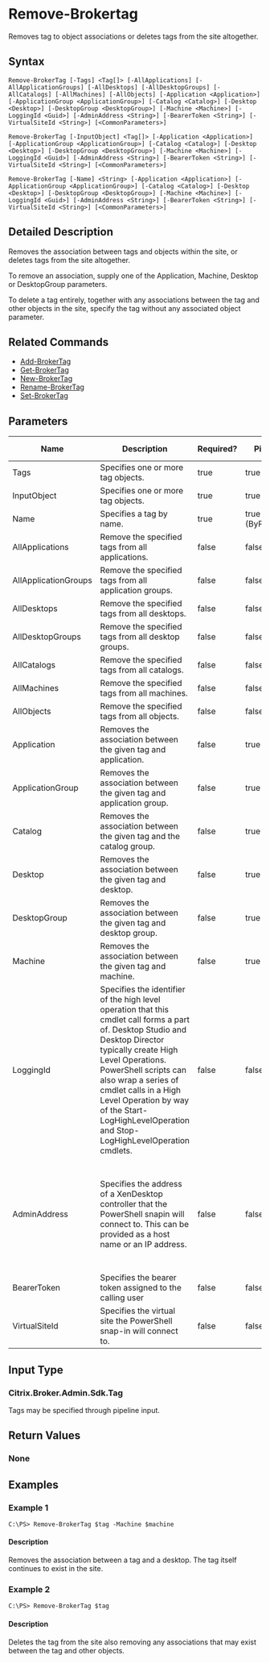 ﻿
# Remove-Brokertag
Removes tag to object associations or deletes tags from the site altogether.
## Syntax
```
Remove-BrokerTag [-Tags] <Tag[]> [-AllApplications] [-AllApplicationGroups] [-AllDesktops] [-AllDesktopGroups] [-AllCatalogs] [-AllMachines] [-AllObjects] [-Application <Application>] [-ApplicationGroup <ApplicationGroup>] [-Catalog <Catalog>] [-Desktop <Desktop>] [-DesktopGroup <DesktopGroup>] [-Machine <Machine>] [-LoggingId <Guid>] [-AdminAddress <String>] [-BearerToken <String>] [-VirtualSiteId <String>] [<CommonParameters>]

Remove-BrokerTag [-InputObject] <Tag[]> [-Application <Application>] [-ApplicationGroup <ApplicationGroup>] [-Catalog <Catalog>] [-Desktop <Desktop>] [-DesktopGroup <DesktopGroup>] [-Machine <Machine>] [-LoggingId <Guid>] [-AdminAddress <String>] [-BearerToken <String>] [-VirtualSiteId <String>] [<CommonParameters>]

Remove-BrokerTag [-Name] <String> [-Application <Application>] [-ApplicationGroup <ApplicationGroup>] [-Catalog <Catalog>] [-Desktop <Desktop>] [-DesktopGroup <DesktopGroup>] [-Machine <Machine>] [-LoggingId <Guid>] [-AdminAddress <String>] [-BearerToken <String>] [-VirtualSiteId <String>] [<CommonParameters>]
```
## Detailed Description
Removes the association between tags and objects within the site, or deletes tags from the site altogether.

To remove an association, supply one of the Application, Machine, Desktop or DesktopGroup parameters.

To delete a tag entirely, together with any associations between the tag and other objects in the site, specify the tag without any associated object parameter.


## Related Commands

* [Add-BrokerTag](../Add-BrokerTag/)
* [Get-BrokerTag](../Get-BrokerTag/)
* [New-BrokerTag](../New-BrokerTag/)
* [Rename-BrokerTag](../Rename-BrokerTag/)
* [Set-BrokerTag](../Set-BrokerTag/)
## Parameters
| Name   | Description | Required? | Pipeline Input | Default Value |
| --- | --- | --- | --- | --- |
| Tags | Specifies one or more tag objects. | true | true (ByValue) |  |
| InputObject | Specifies one or more tag objects. | true | true (ByValue) |  |
| Name | Specifies a tag by name. | true | true (ByPropertyName) |  |
| AllApplications | Remove the specified tags from all applications. | false | false |  |
| AllApplicationGroups | Remove the specified tags from all application groups. | false | false |  |
| AllDesktops | Remove the specified tags from all desktops. | false | false |  |
| AllDesktopGroups | Remove the specified tags from all desktop groups. | false | false |  |
| AllCatalogs | Remove the specified tags from all catalogs. | false | false |  |
| AllMachines | Remove the specified tags from all machines. | false | false |  |
| AllObjects | Remove the specified tags from all objects. | false | false |  |
| Application | Removes the association between the given tag and application. | false | true (ByValue) |  |
| ApplicationGroup | Removes the association between the given tag and application group. | false | true (ByValue) |  |
| Catalog | Removes the association between the given tag and the catalog group. | false | true (ByValue) |  |
| Desktop | Removes the association between the given tag and desktop. | false | true (ByValue) |  |
| DesktopGroup | Removes the association between the given tag and desktop group. | false | true (ByValue) |  |
| Machine | Removes the association between the given tag and machine. | false | true (ByValue) |  |
| LoggingId | Specifies the identifier of the high level operation that this cmdlet call forms a part of. Desktop Studio and Desktop Director typically create High Level Operations. PowerShell scripts can also wrap a series of cmdlet calls in a High Level Operation by way of the Start-LogHighLevelOperation and Stop-LogHighLevelOperation cmdlets. | false | false |  |
| AdminAddress | Specifies the address of a XenDesktop controller that the PowerShell snapin will connect to. This can be provided as a host name or an IP address. | false | false | Localhost. Once a value is provided by any cmdlet, this value will become the default. |
| BearerToken | Specifies the bearer token assigned to the calling user | false | false |  |
| VirtualSiteId | Specifies the virtual site the PowerShell snap-in will connect to. | false | false |  |

## Input Type

### Citrix.Broker.Admin.Sdk.Tag
Tags may be specified through pipeline input.
## Return Values

### None

## Examples

### Example 1
```
C:\PS> Remove-BrokerTag $tag -Machine $machine
```
#### Description
Removes the association between a tag and a desktop. The tag itself continues to exist in the site.
### Example 2
```
C:\PS> Remove-BrokerTag $tag
```
#### Description
Deletes the tag from the site also removing any associations that may exist between the tag and other objects.
